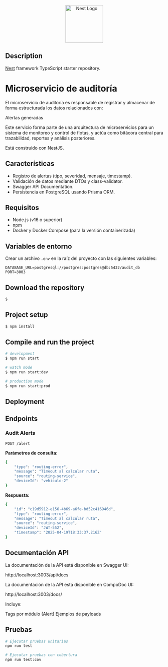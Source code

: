 <p align="center">
  <a href="http://nestjs.com/" target="blank"><img src="https://nestjs.com/img/logo-small.svg" width="120" alt="Nest Logo" /></a>
</p>

[circleci-image]: https://img.shields.io/circleci/build/github/nestjs/nest/master?token=abc123def456
[circleci-url]: https://circleci.com/gh/nestjs/nest

## Description

[Nest](https://github.com/nestjs/nest) framework TypeScript starter repository.

# Microservicio de auditoría

El microservicio de auditoría es responsable de registrar y almacenar de forma estructurada los datos relacionados con:

Alertas generadas

Este servicio forma parte de una arquitectura de microservicios para un sistema de monitoreo y control de flotas, y actúa como bitácora central para trazabilidad, reportes y análisis posteriores.

Está construido con NestJS.

## Características

- Registro de alertas (tipo, severidad, mensaje, timestamp).
- Validación de datos mediante DTOs y class-validator.
- Swagger API Documentation.
- Persistencia en PostgreSQL usando Prisma ORM.

## Requisitos

- Node.js (v16 o superior)
- npm
- Docker y Docker Compose (para la versión containerizada)

## Variables de entorno

Crear un archivo `.env` en la raíz del proyecto con las siguientes variables:

```
DATABASE_URL=postgresql://postgres:postgres@db:5432/audit_db
PORT=3003
```

## Download the repository

```bash
$
```

## Project setup

```bash
$ npm install
```

## Compile and run the project

```bash
# development
$ npm run start

# watch mode
$ npm run start:dev

# production mode
$ npm run start:prod
```

## Deployment

## Endpoints

### Audit Alerts

```
POST /alert
```

**Parámetros de consulta:**

```bash
{
    "type": "routing-error",
    "message": "Timeout al calcular ruta",
    "source": "routing-service",
    "deviceId": "vehiculo-2"
}
```

**Respuesta:**

```bash
{
    "id": "c19d5912-e156-4b69-a6fe-bd52c416946d",
    "type": "routing-error",
    "message": "Timeout al calcular ruta",
    "source": "routing-service",
    "deviceId": "JWT-552",
    "timestamp": "2025-04-19T18:33:37.216Z"
}
```

## Documentación API

La documentación de la API está disponible en Swagger UI:

http://localhost:3003/api/docs

La documentación de la API está disponible en CompoDoc UI:

http://localhost:3003/docs/

Incluye:

Tags por módulo (Alert)
Ejemplos de payloads

## Pruebas

```bash
# Ejecutar pruebas unitarias
npm run test

# Ejecutar pruebas con cobertura
npm run test:cov
```
